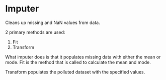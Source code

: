 # Imputer

Cleans up missing and NaN values from data. 

2 primary methods are used:
1. Fit
2. Transform

What imputer does is that it populates missing data with either the mean or mode.
Fit is the method that is called to calculate the mean and mode.

Transform populates the polluted dataset with the specified values. 
